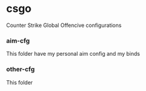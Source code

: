 # csgo
Counter Strike Global Offencive configurations

### aim-cfg
This folder have my personal aim config and my binds

### other-cfg
This folder 
